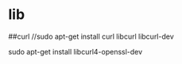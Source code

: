 # lib
##curl
//sudo apt-get install curl  libcurl libcurl-dev  

sudo apt-get install libcurl4-openssl-dev  


